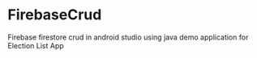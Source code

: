 # FirebaseCrud
Firebase firestore crud in android studio using java demo application for Election List App
